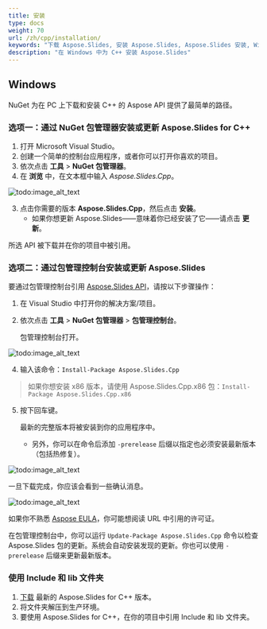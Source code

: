 ```yaml
---
title: 安装
type: docs
weight: 70
url: /zh/cpp/installation/
keywords: "下载 Aspose.Slides, 安装 Aspose.Slides, Aspose.Slides 安装, Windows, C++"
description: "在 Windows 中为 C++ 安装 Aspose.Slides"
---
```


## **Windows**
NuGet 为在 PC 上下载和安装 C++ 的 Aspose API 提供了最简单的路径。

### **选项一：通过 NuGet 包管理器安装或更新 Aspose.Slides for C++**

1. 打开 Microsoft Visual Studio。
2. 创建一个简单的控制台应用程序，或者你可以打开你喜欢的项目。
3. 依次点击 **工具** > **NuGet 包管理器**。
4. 在 **浏览** 中，在文本框中输入 *Aspose.Slides.Cpp*。

![todo:image_alt_text](installation_1.png)

3. 点击你需要的版本 **Aspose.Slides.Cpp**，然后点击 **安装**。
   * 如果你想更新 Aspose.Slides——意味着你已经安装了它——请点击 **更新**。

所选 API 被下载并在你的项目中被引用。

### **选项二：通过包管理控制台安装或更新 Aspose.Slides**

要通过包管理控制台引用 [Aspose.Slides API](https://www.nuget.org/packages/Aspose.Slides.Cpp/)，请按以下步骤操作：

1. 在 Visual Studio 中打开你的解决方案/项目。

1. 依次点击 **工具** > **NuGet 包管理器** > **包管理控制台**。

   包管理控制台打开。

![todo:image_alt_text](installation_2.png)

4. 输入该命令：`Install-Package Aspose.Slides.Cpp` 
> 如果你想安装 x86 版本，请使用 Aspose.Slides.Cpp.x86 包：`Install-Package Aspose.Slides.Cpp.x86`

5. 按下回车键。

   最新的完整版本将被安装到你的应用程序中。

   * 另外，你可以在命令后添加 `-prerelease` 后缀以指定也必须安装最新版本（包括热修复）。

![todo:image_alt_text](installation_3.png)

一旦下载完成，你应该会看到一些确认消息。

![todo:image_alt_text](installation_4.png)

如果你不熟悉 [Aspose EULA](https://about.aspose.com/legal/eula)，你可能想阅读 URL 中引用的许可证。

在包管理控制台中，你可以运行 `Update-Package Aspose.Slides.Cpp` 命令以检查 Aspose.Slides 包的更新。系统会自动安装发现的更新。你也可以使用 `-prerelease` 后缀来更新最新版本。

### 使用 Include 和 lib 文件夹
1. [下载](https://downloads.aspose.com/slides/cpp) 最新的 Aspose.Slides for C++ 版本。
1. 将文件夹解压到生产环境。
1. 要使用 Aspose.Slides for C++，在你的项目中引用 Include 和 lib 文件夹。